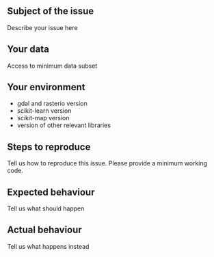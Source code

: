## Subject of the issue
Describe your issue here

## Your data
Access to minimum data subset

## Your environment
* gdal and rasterio version
* scikit-learn version
* scikit-map version
* version of other relevant libraries

## Steps to reproduce
Tell us how to reproduce this issue. 
Please provide a minimum working code.

## Expected behaviour
Tell us what should happen

## Actual behaviour
Tell us what happens instead